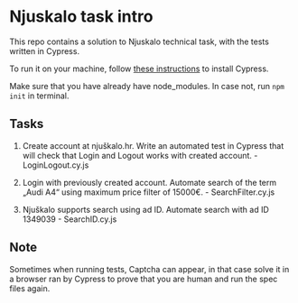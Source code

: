 # Njuskalo task intro

This repo contains a solution to Njuskalo technical task, with the tests written in Cypress.

To run it on your machine, follow [these instructions](https://docs.cypress.io/guides/getting-started/installing-cypress) to install Cypress.

Make sure that you have already have node_modules. In case not, run ```npm init``` in terminal. 

## Tasks 
1. Create account at njuškalo.hr. Write an automated test in Cypress that will check that Login and Logout works with created account. - LoginLogout.cy.js

2. Login with previously created account. Automate search of the term „Audi A4“ using maximum price filter of
15000€. - SearchFilter.cy.js

3. Njuškalo supports search using ad ID. Automate search with ad ID
1349039 - SearchID.cy.js

## Note
Sometimes when running tests, Captcha can appear, in that case solve it in a browser ran by Cypress to prove that you are human and run the spec files again. 
